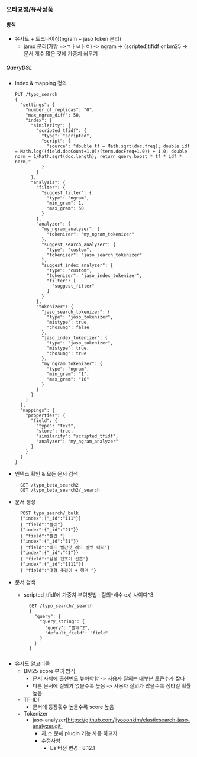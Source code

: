 ### 오타교정/유사상품
#### 방식 
+ 유사도 + 토크나이징(ngram + jaso token 분리)
  + jamo 분리(가방 =>ㄱㅏㅂㅏㅇ) -> ngram -> (scripted)tifidf or bm25 -> 문서 개수 많은 것에 가중치 씌우기

##### QueryDSL

+ Index & mapping 정의        
  ```
  PUT /typo_search
  {
    "settings": {
      "number_of_replicas": "0",
      "max_ngram_diff": 50,
      "index": {
        "similarity": {
          "scripted_tfidf": {
            "type": "scripted",
            "script": {
              "source": "double tf = Math.sqrt(doc.freq); double idf = Math.log((field.docCount+1.0)/(term.docFreq+1.0)) + 1.0; double norm = 1/Math.sqrt(doc.length); return query.boost * tf * idf * norm;"
            }
          }
        },
        "analysis": {
          "filter": {
            "suggest_filter": {
              "type": "ngram",
              "min_gram": 1,
              "max_gram": 50
            }
          },
          "analyzer": {
            "my_ngram_analyzer": {
              "tokenizer": "my_ngram_tokenizer"
            },
            "suggest_search_analyzer": {
              "type": "custom",
              "tokenizer": "jaso_search_tokenizer"
            },
            "suggest_index_analyzer": {
              "type": "custom",
              "tokenizer": "jaso_index_tokenizer",
              "filter": [
                "suggest_filter"
              ]
            }
          },
          "tokenizer": {
            "jaso_search_tokenizer": {
              "type": "jaso_tokenizer",
              "mistype": true,
              "chosung": false
            },
            "jaso_index_tokenizer": {
              "type": "jaso_tokenizer",
              "mistype": true,
              "chosung": true
            },
            "my_ngram_tokenizer": {
              "type": "ngram",
              "min_gram": "1",
              "max_gram": "10"
            }
          }
        }
      }
    },
    "mappings": {
      "properties": {
        "field": {
          "type": "text",
          "store": true,
          "similarity": "scripted_tfidf",
          "analyzer": "my_ngram_analyzer"
        }
      }
    }
  }
  ```
  
+ 인덱스 확인 & 모든 문서 검색
  ```
    GET /typo_beta_search2
    GET /typo_beta_search2/_search
  ```
+ 문서 생성
  ```
    POST typo_search/_bulk
    {"index":{"_id":"111"}}
    { "field":"빨래"}
    {"index":{"_id":"21"}}
    { "field":"빨간 "}
    {"index":{"_id":"31"}}
    { "field":"레드 빨간맛 레드 벨벳 티저"}
    {"index":{"_id":"41"}}
    { "field":"삼성 건조기 신혼"}
    {"index":{"_id":"1111"}}
    { "field":"대형 옷걸이 + 행거 "}
  ```

+ 문서 검색 
  + scripted_tfidf에 가중치 부여방법 : 질의^배수      ex) 사이다^3
    ```
      GET /typo_search/_search
      {
        "query": {
          "query_string": { 
            "query": "빨레^2",
            "default_field": "field"
          }
        }
      }
    ```


##### 
+ 유사도 알고리즘
  + BM25 score 부여 방식
    + 문서 자체에 출현빈도 높아야함 -> 사용자 질의는 대부분 토큰수가 짧다 
    + 다른 문서에 질의가 없을수록 높음 -> 사용자 질의가 많을수록 정타일 확률 높음  
  + TF-IDF
    + 문서에 등장횟수 높을수록 score 높음
  + Tokenizer
    + jaso-analyzer[https://github.com/jiyooonkim/elasticsearch-jaso-analyzer.git]
      + 자,소 분해 plugin 기능 사용 하고자
      + 수정사항 
        + Es 버전 변경 : 8.12.1
        



